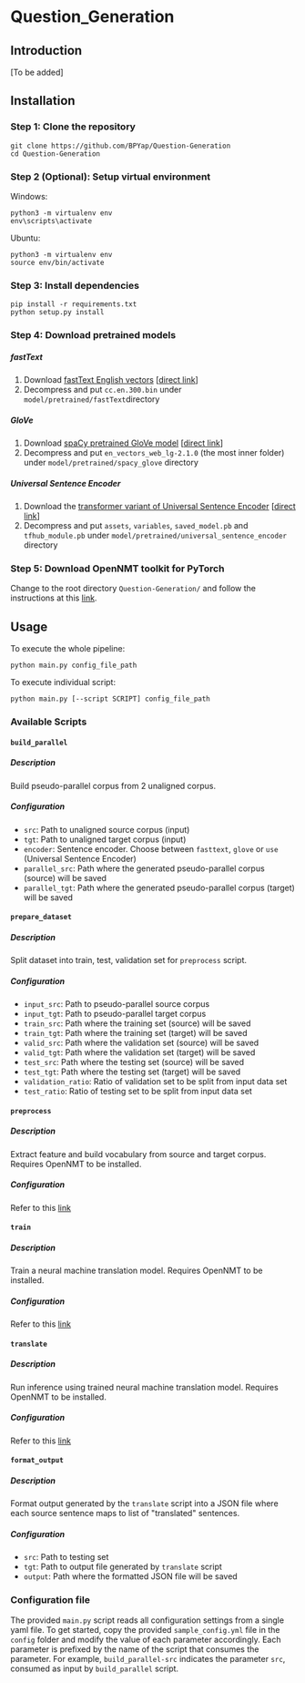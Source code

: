 # Question_Generation

## Introduction
[To be added]

## Installation
### Step 1: Clone the repository
```
git clone https://github.com/BPYap/Question-Generation
cd Question-Generation
```
### Step 2 (Optional): Setup virtual environment
Windows:
```
python3 -m virtualenv env
env\scripts\activate
```
Ubuntu:
```
python3 -m virtualenv env
source env/bin/activate
```
### Step 3: Install dependencies
```
pip install -r requirements.txt
python setup.py install
```
### Step 4: Download pretrained models
##### fastText
1. Download [fastText English vectors](https://fasttext.cc/docs/en/crawl-vectors.html) [[direct link](https://dl.fbaipublicfiles.com/fasttext/vectors-crawl/cc.en.300.bin.gz)]
2. Decompress and put `cc.en.300.bin` under `model/pretrained/fastText`directory
##### GloVe
1. Download [spaCy pretrained GloVe model](https://spacy.io/models/en#en_vectors_web_lg) [[direct link](https://github.com/explosion/spacy-models/releases/download/en_vectors_web_lg-2.1.0/en_vectors_web_lg-2.1.0.tar.gz)]
2. Decompress and put `en_vectors_web_lg-2.1.0` (the most inner folder) under `model/pretrained/spacy_glove` directory
##### Universal Sentence Encoder
1. Download the [transformer variant of Universal Sentence Encoder](https://tfhub.dev/google/universal-sentence-encoder-large/3) [[direct link](https://tfhub.dev/google/universal-sentence-encoder-large/3?tf-hub-format=compressed)]
2. Decompress and put `assets`, `variables`, `saved_model.pb` and `tfhub_module.pb` under `model/pretrained/universal_sentence_encoder` directory
### Step 5: Download OpenNMT toolkit for PyTorch
Change to the root directory `Question-Generation/` and follow the instructions at this [link](http://opennmt.net/OpenNMT-py/main.html#installation).

## Usage
To execute the whole pipeline:
```
python main.py config_file_path
```
To execute individual script:
```
python main.py [--script SCRIPT] config_file_path
```
### Available Scripts

#### `build_parallel`
##### Description 
Build pseudo-parallel corpus from 2 unaligned corpus. 
##### Configuration
 - `src`: Path to unaligned source corpus (input)
 - `tgt`: Path to unaligned target corpus (input)
 - `encoder`: Sentence encoder. Choose between `fasttext`, `glove` or `use` (Universal Sentence Encoder)
 - `parallel_src`: Path where the generated pseudo-parallel corpus (source) will be saved
 - `parallel_tgt`: Path where the generated pseudo-parallel corpus (target) will be saved
 
#### `prepare_dataset`
##### Description 
Split dataset into train, test, validation set for `preprocess` script. 
##### Configuration
 - `input_src`: Path to pseudo-parallel source corpus
 - `input_tgt`: Path to pseudo-parallel target corpus
 - `train_src`: Path where the training set (source) will be saved
 - `train_tgt`: Path where the training set (target) will be saved
 - `valid_src`: Path where the validation set (source) will be saved
 - `valid_tgt`: Path where the validation set (target) will be saved
 - `test_src`: Path where the testing set (source) will be saved
 - `test_tgt`: Path where the testing set (target) will be saved
 - `validation_ratio`: Ratio of validation set to be split from input data set
 - `test_ratio`: Ratio of testing set to be split from input data set
 
#### `preprocess`
##### Description 
Extract feature and build vocabulary from source and target corpus. Requires OpenNMT to be installed. 
##### Configuration
Refer to this [link](http://opennmt.net/OpenNMT-py/options/preprocess.html)

#### `train`
##### Description 
Train a neural machine translation model. Requires OpenNMT to be installed. 
##### Configuration
Refer to this [link](http://opennmt.net/OpenNMT-py/options/train.html)

#### `translate`
##### Description 
Run inference using trained neural machine translation model. Requires OpenNMT to be installed. 
##### Configuration
Refer to this [link](http://opennmt.net/OpenNMT-py/options/translate.html)

#### `format_output`
##### Description 
Format output generated by the `translate` script into a JSON file where each source sentence maps to list of "translated" sentences.
##### Configuration
 - `src`: Path to testing set
 - `tgt`: Path to output file generated by `translate` script
 - `output`: Path where the formatted JSON file will be saved

### Configuration file
The provided `main.py` script reads all configuration settings from a single yaml file. To get started, copy the provided `sample_config.yml` file in the `config` folder and modify the value of each parameter accordingly. Each parameter is prefixed by the name of the script that consumes the parameter. For example, `build_parallel-src` indicates the parameter `src`, consumed as input by `build_parallel` script.